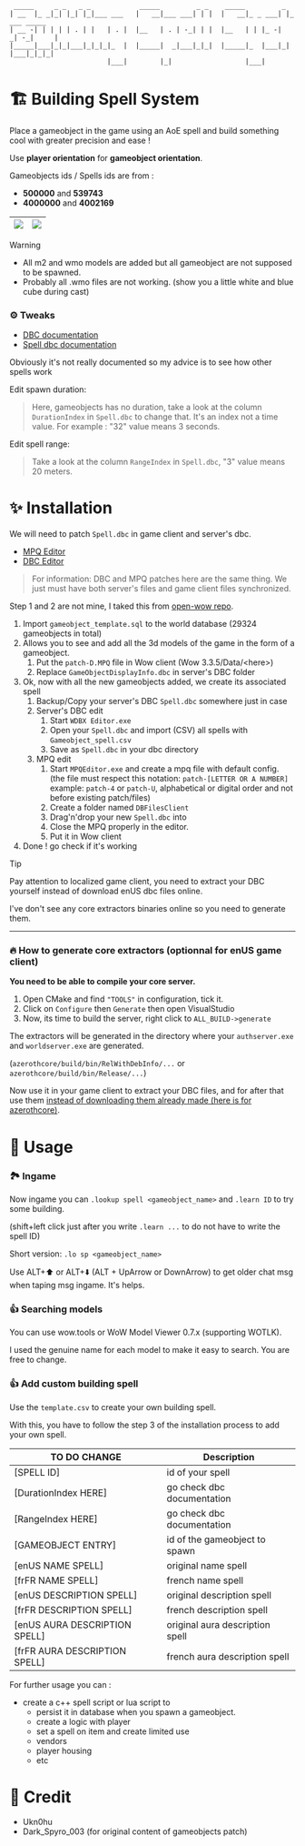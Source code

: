 ```
 _____     _ _   _ _            _____         _ _    _____         _             
| __  |_ _|_| |_| |_|___ ___   |   __|___ ___| | |  |   __|_ _ ___| |_ ___ _____ 
| __ -| | | | | . | |   | . |  |__   | . | -_| | |  |__   | | |_ -|  _| -_|     |
|_____|___|_|_|___|_|_|_|_  |  |_____|  _|___|_|_|  |_____|_  |___|_| |___|_|_|_|
                        |___|        |_|                  |___|                  
```

# 🏗️ Building Spell System

Place a gameobject in the game using an AoE spell and build something cool with greater precision and ease !

Use **player orientation** for **gameobject orientation**.

Gameobjects ids / Spells ids are from : 
- **500000** and **539743** 
- **4000000** and **4002169**

| <img src="./pics/1.gif"/>   | <img src="./pics/2.gif"/>   |
| --- | --- |


> [!WARNING]
>- All m2 and wmo models are added but all gameobject are not supposed to be spawned.
>- Probably all .wmo files are not working. (show you a little white and blue cube during cast)

### ⚙️ Tweaks

- [DBC documentation](https://wowdev.wiki/DBC)
- [Spell dbc documentation](https://wowdev.wiki/DBC/Spell)

Obviously it's not really documented so my advice is to see how other spells work

Edit spawn duration: 
>Here, gameobjects has no duration, take a look at the column `DurationIndex` in `Spell.dbc` to change that. 
It's an index not a time value. For example : "32" value means 3 seconds.

Edit spell range:
>Take a look at the column `RangeIndex` in `Spell.dbc`, "3" value means 20 meters.

# ✨ Installation

We will need to patch `Spell.dbc` in game client and server's dbc.

- [MPQ Editor](http://www.zezula.net/en/mpq/download.html)
- [DBC Editor](https://github.com/WowDevTools/WDBXEditor/releases)


>For information: DBC and MPQ patches here are the same thing. We just must have both server's files and game client files synchronized.

Step 1 and 2 are not mine, I taked this from [open-wow repo](https://github.com/Open-Wow/archive/tree/main/Fait/14-all-buildings-models-etc-as-gameobjects).

1. Import `gameobject_template.sql` to the world database (29324 gameobjects in total)
2. Allows you to see and add all the 3d models of the game in the form of a gameobject.
    1. Put the `patch-D.MPQ` file in Wow client (Wow 3.3.5/Data/\<here>)
    2. Replace `GameObjectDisplayInfo.dbc` in server's DBC folder
3. Ok, now with all the new gameobjects added, we create its associated spell
    1. Backup/Copy your server's DBC `Spell.dbc` somewhere just in case
    2. Server's DBC edit
        1. Start `WDBX Editor.exe`
        2. Open your `Spell.dbc` and import (CSV) all spells with `Gameobject_spell.csv`
        3. Save as `Spell.dbc` in your dbc directory 
    3. MPQ edit
        1. Start `MPQEditor.exe` and create a mpq file with default config. 
        (the file must respect this notation: `patch-[LETTER OR A NUMBER]` example: `patch-4` or `patch-U`, alphabetical or digital order and not before existing patch/files)
        2. Create a folder named `DBFilesClient`
        3. Drag'n'drop your new `Spell.dbc` into
        4. Close the MPQ properly in the editor.
        5. Put it in Wow client
4. Done ! go check if it's working

> [!TIP]
> Pay attention to localized game client, you need to extract your DBC yourself instead of download enUS dbc files online.
> 
> I've don't see any core extractors binaries online so you need to generate them.
___
### 🔥 How to generate core extractors (optionnal for enUS game client)
**You need to be able to compile your core server.**
1. Open CMake and find `"TOOLS"` in configuration, tick it.
2. Click on `Configure` then `Generate` then open VisualStudio
3. Now, its time to build the server, right click to `ALL_BUILD->generate`

The extractors will be generated in the directory where your `authserver.exe` and `worldserver.exe` are generated.

(`azerothcore/build/bin/RelWithDebInfo/...` or `azerothcore/build/bin/Release/...`)

Now use it in your game client to extract your DBC files, and for after that use them [instead of downloading them already made (here is for azerothcore)](https://github.com/wowgaming/client-data/releases/).

# 📖 Usage
### 🏞️ Ingame
Now ingame you can `.lookup spell <gameobject_name>` and `.learn ID` to try some building. 

(shift+left click just after you write `.learn ...` to do not have to write the spell ID)

Short version: `.lo sp <gameobject_name>`

Use ALT+⬆️ or ALT+⬇️ (ALT + UpArrow or DownArrow) to get older chat msg when taping msg ingame. It's helps.

### 👍 Searching models
You can use wow.tools or WoW Model Viewer 0.7.x (supporting WOTLK).

I used the genuine name for each model to make it easy to search. You are free to change.

### 👍 Add custom building spell
Use the `template.csv` to create your own building spell.

With this, you have to follow the step 3 of the installation process to add your own spell.

| TO DO CHANGE                  | Description                     |
| ----------------------------- | ------------------------------- |
| [SPELL ID]                    | id of your spell                |
| [DurationIndex HERE]          | go check dbc documentation      |
| [RangeIndex HERE]             | go check dbc documentation      |
| [GAMEOBJECT ENTRY]            | id of the gameobject to spawn   |
| [enUS NAME SPELL]             | original name spell             |
| [frFR NAME SPELL]             | french name spell               |
| [enUS DESCRIPTION SPELL]      | original description spell      |
| [frFR DESCRIPTION SPELL]      | french description spell        |
| [enUS AURA DESCRIPTION SPELL] | original aura description spell |
| [frFR AURA DESCRIPTION SPELL] | french aura description spell   |

For further usage you can :
- create a c++ spell script or lua script to 
	- persist it in database when you spawn a gameobject.
	- create a logic with player
	- set a spell on item and create limited use
	- vendors
	- player housing
	- etc

# 🫶 Credit 

- Ukn0hu
- Dark_Spyro_003 (for original content of gameobjects patch)
